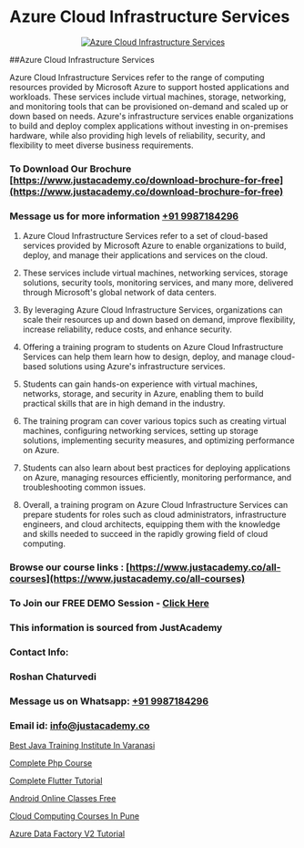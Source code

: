 # Azure Cloud Infrastructure Services

<p align="center">
  <a href="https://justacademy.co/course-detail/microsoft-azure-training">
    <img src="https://justacademy.co/storage2/course_image/1708336833_course_image.png" alt="Azure Cloud Infrastructure Services">
  </a>
</p>
##Azure Cloud Infrastructure Services

Azure Cloud Infrastructure Services refer to the range of computing resources provided by Microsoft Azure to support hosted applications and workloads. These services include virtual machines, storage, networking, and monitoring tools that can be provisioned on-demand and scaled up or down based on needs. Azure's infrastructure services enable organizations to build and deploy complex applications without investing in on-premises hardware, while also providing high levels of reliability, security, and flexibility to meet diverse business requirements.
### To Download Our Brochure [https://www.justacademy.co/download-brochure-for-free](https://www.justacademy.co/download-brochure-for-free)
### Message us for more information [+91 9987184296](https://api.whatsapp.com/send?phone=919987184296)
1) Azure Cloud Infrastructure Services refer to a set of cloud-based services provided by Microsoft Azure to enable organizations to build, deploy, and manage their applications and services on the cloud.

2) These services include virtual machines, networking services, storage solutions, security tools, monitoring services, and many more, delivered through Microsoft's global network of data centers.

3) By leveraging Azure Cloud Infrastructure Services, organizations can scale their resources up and down based on demand, improve flexibility, increase reliability, reduce costs, and enhance security.

4) Offering a training program to students on Azure Cloud Infrastructure Services can help them learn how to design, deploy, and manage cloud-based solutions using Azure's infrastructure services.

5) Students can gain hands-on experience with virtual machines, networks, storage, and security in Azure, enabling them to build practical skills that are in high demand in the industry.

6) The training program can cover various topics such as creating virtual machines, configuring networking services, setting up storage solutions, implementing security measures, and optimizing performance on Azure.

7) Students can also learn about best practices for deploying applications on Azure, managing resources efficiently, monitoring performance, and troubleshooting common issues.

8) Overall, a training program on Azure Cloud Infrastructure Services can prepare students for roles such as cloud administrators, infrastructure engineers, and cloud architects, equipping them with the knowledge and skills needed to succeed in the rapidly growing field of cloud computing.

### Browse our course links : [https://www.justacademy.co/all-courses](https://www.justacademy.co/all-courses) 
### To Join our FREE DEMO Session - [Click Here](https://www.justacademy.co/register-for-course-demo)


### This information is sourced from JustAcademy
### Contact Info:
### Roshan Chaturvedi
### Message us on Whatsapp: [+91 9987184296](https://api.whatsapp.com/send?phone=919987184296)
### Email id: [info@justacademy.co](mailto:info@justacademy.co)
                
[Best Java Training Institute In Varanasi](https://www.linkedin.com/pulse/best-java-training-institute-varanasi-justacademy-manchester-w8yif?trackingId=uSm0s23Zfg9zJUWgOiooTg%3D%3D&lipi=urn%3Ali%3Apage%3Ad_flagship3_company_admin%3BonfNNyQQRXKvud4lFfnrRQ%3D%3D)

[Complete Php Course](https://www.linkedin.com/pulse/complete-php-course-justacademy-coimbatore-4aoue?trackingId=EffUn2Qhz0Pi4ifMpYv%2BVw%3D%3D&lipi=urn%3Ali%3Apage%3Ad_flagship3_company_admin%3ByPDF5Pb2RH67jlf7LdyQxA%3D%3D)

[Complete Flutter Tutorial](https://medium.com/@prempja40/complete-flutter-tutorial-7d2538b69365)

[Android Online Classes Free](https://medium.com/@mahi3106/android-online-classes-free-0822258423d9)

[Cloud Computing Courses In Pune](https://justacademyin.github.io/justacademy/cloud-computing-courses-in-pune)

[Azure Data Factory V2 Tutorial](https://justacademyin.github.io/justacademy/azure-data-factory-v2-tutorial)

